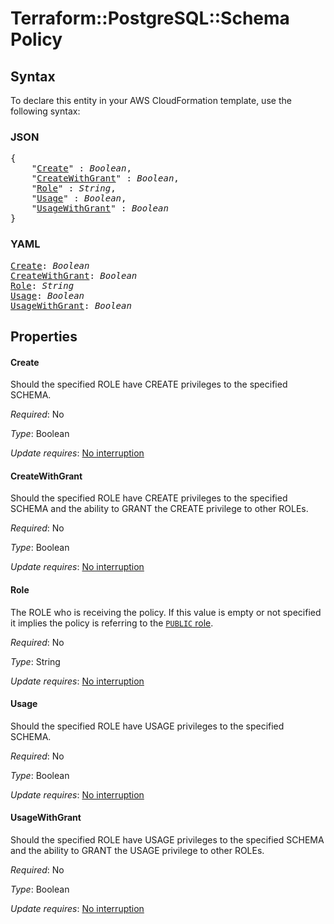 # Terraform::PostgreSQL::Schema Policy

## Syntax

To declare this entity in your AWS CloudFormation template, use the following syntax:

### JSON

<pre>
{
    "<a href="#create" title="Create">Create</a>" : <i>Boolean</i>,
    "<a href="#createwithgrant" title="CreateWithGrant">CreateWithGrant</a>" : <i>Boolean</i>,
    "<a href="#role" title="Role">Role</a>" : <i>String</i>,
    "<a href="#usage" title="Usage">Usage</a>" : <i>Boolean</i>,
    "<a href="#usagewithgrant" title="UsageWithGrant">UsageWithGrant</a>" : <i>Boolean</i>
}
</pre>

### YAML

<pre>
<a href="#create" title="Create">Create</a>: <i>Boolean</i>
<a href="#createwithgrant" title="CreateWithGrant">CreateWithGrant</a>: <i>Boolean</i>
<a href="#role" title="Role">Role</a>: <i>String</i>
<a href="#usage" title="Usage">Usage</a>: <i>Boolean</i>
<a href="#usagewithgrant" title="UsageWithGrant">UsageWithGrant</a>: <i>Boolean</i>
</pre>

## Properties

#### Create

Should the specified ROLE have CREATE privileges to the specified SCHEMA.

_Required_: No

_Type_: Boolean

_Update requires_: [No interruption](https://docs.aws.amazon.com/AWSCloudFormation/latest/UserGuide/using-cfn-updating-stacks-update-behaviors.html#update-no-interrupt)

#### CreateWithGrant

Should the specified ROLE have CREATE privileges to the specified SCHEMA and the ability to GRANT the CREATE privilege to other ROLEs.

_Required_: No

_Type_: Boolean

_Update requires_: [No interruption](https://docs.aws.amazon.com/AWSCloudFormation/latest/UserGuide/using-cfn-updating-stacks-update-behaviors.html#update-no-interrupt)

#### Role

The ROLE who is receiving the policy.  If this value is empty or not specified it implies the policy is referring to the [`PUBLIC` role](https://www.postgresql.org/docs/current/static/sql-grant.html).

_Required_: No

_Type_: String

_Update requires_: [No interruption](https://docs.aws.amazon.com/AWSCloudFormation/latest/UserGuide/using-cfn-updating-stacks-update-behaviors.html#update-no-interrupt)

#### Usage

Should the specified ROLE have USAGE privileges to the specified SCHEMA.

_Required_: No

_Type_: Boolean

_Update requires_: [No interruption](https://docs.aws.amazon.com/AWSCloudFormation/latest/UserGuide/using-cfn-updating-stacks-update-behaviors.html#update-no-interrupt)

#### UsageWithGrant

Should the specified ROLE have USAGE privileges to the specified SCHEMA and the ability to GRANT the USAGE privilege to other ROLEs.

_Required_: No

_Type_: Boolean

_Update requires_: [No interruption](https://docs.aws.amazon.com/AWSCloudFormation/latest/UserGuide/using-cfn-updating-stacks-update-behaviors.html#update-no-interrupt)

